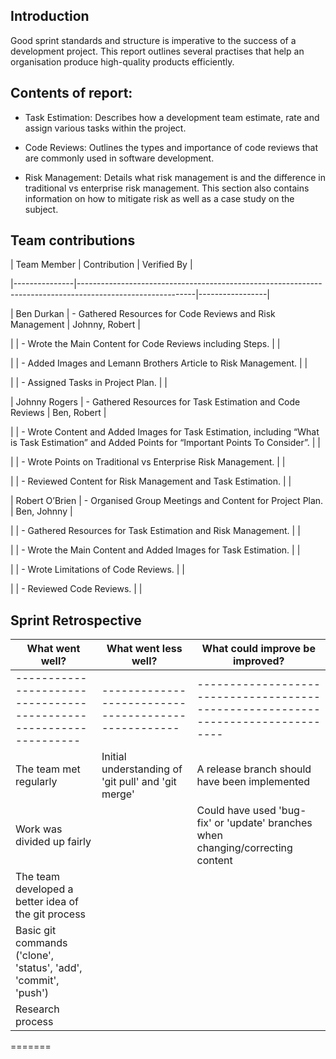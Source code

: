 ## Introduction
Good sprint standards and structure is imperative to the success of a development project. This report outlines several practises that help an organisation produce high-quality products efficiently.

## Contents of report: 

- Task Estimation: Describes how a development team estimate, rate and assign various tasks within the project.

- Code Reviews: Outlines the types and importance of code reviews that are commonly used in software development.

- Risk Management: Details what risk management is and the difference in traditional vs enterprise risk management. This section also contains information on how to mitigate risk as well as a case study on the subject.   

## Team contributions

| Team Member   | Contribution                                                                                              | Verified By     |

|---------------|-----------------------------------------------------------------------------------------------------------|-----------------|

| Ben Durkan    | - Gathered Resources for Code Reviews and Risk Management                                                | Johnny, Robert |

|               | - Wrote the Main Content for Code Reviews including Steps.                                                |                 |

|               | - Added Images and Lemann Brothers Article to Risk Management.                                             |                 |

|               | - Assigned Tasks in Project Plan.                                                                        |                 |

| Johnny Rogers | - Gathered Resources for Task Estimation and Code Reviews                                                  | Ben, Robert     |

|               | - Wrote Content and Added Images for Task Estimation, including “What is Task Estimation” and Added Points for “Important Points To Consider”. |                 |

|               | - Wrote Points on Traditional vs Enterprise Risk Management.                                               |                 |

|               | - Reviewed Content for Risk Management and Task Estimation.                                                |                 |

| Robert O’Brien | - Organised Group Meetings and Content for Project Plan.                                                    | Ben, Johnny     |

|               | - Gathered Resources for Task Estimation and Risk Management.                                               |                 |

|               | - Wrote the Main Content and Added Images for Task Estimation.                                              |                 |

|               | - Wrote Limitations of Code Reviews.                                                                      |                 |

|               | - Reviewed Code Reviews.                                                                                  |                 |


## Sprint Retrospective

| What went well?                                                   | What went less well?                                | What could improve be improved?                                                  |
|-------------------------------------------------------------------|-----------------------------------------------------|----------------------------------------------------------------------------------|
| ----------------------------------------------------------------- | --------------------------------------------------- | -------------------------------------------------------------------------------- |
| The team met regularly                                            | Initial understanding of 'git pull' and 'git merge' | A release branch should have been implemented                                    |
| Work was divided up fairly                                        |                                                     | Could have used 'bug-fix' or 'update' branches when changing/correcting content  |
| The team developed a better idea of the git process               |                                                     |                                                                                  |
| Basic git commands ('clone', 'status', 'add', 'commit', 'push')   |                                                     |                                                                                  |
| Research process                                                  |                                                     |                                                                                  |
=======
